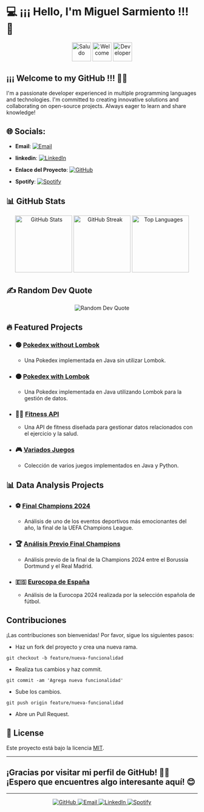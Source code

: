 # 💻 ¡¡¡ Hello, I'm Miguel Sarmiento !!! 👋

<div align="center">
  <img src="https://media.giphy.com/media/xT9IgG50Fb7Mi0prBC/giphy.gif" height="50" alt="Saludo">
  <img src="https://media.giphy.com/media/13HgwGsXF0aiGY/giphy.gif" height="50" alt="Welcome">
  <img src="https://media.giphy.com/media/Y4ak9Ki2GZCbJxAnJD/giphy.gif" height="50" alt="Developer">
</div>

## **¡¡¡** **Welcome to my GitHub** **!!!** 👨‍🎓

I'm a passionate developer experienced in multiple programming languages and technologies. I'm committed to creating innovative solutions and collaborating on open-source projects. Always eager to learn and share knowledge!

## 🌐 Socials:
- **Email**: [![Email](https://img.shields.io/badge/Email-D14836?logo=gmail&logoColor=white)](mailto:msarmientolevy@gmail.com)

- **linkedin**: [![LinkedIn](https://img.shields.io/badge/LinkedIn-%230077B5.svg?logo=linkedin&logoColor=white)](https://www.linkedin.com/in/miguel-sarmiento-)

- **Enlace del Proyecto**: [![GitHub](https://img.shields.io/badge/GitHub-%23121011.svg?logo=github&logoColor=white)](https://github.com/miguelASL)

- **Spotify**: [![Spotify](https://img.shields.io/badge/Spotify-%231ED760.svg?logo=spotify&logoColor=white)](https://open.spotify.com/show/3nz8yOXAfpmdYxSrkwyhLe?si=f36a4273252547ce)

## 📊 GitHub Stats

<div align="center">
  <img src="https://github-readme-stats.vercel.app/api?username=miguelASL&theme=blue-green&hide_border=false&include_all_commits=false&count_private=false" height="150" alt="GitHub Stats" />
  <img src="https://github-readme-streak-stats.herokuapp.com/?user=miguelASL&theme=blue-green&hide_border=false" height="150" alt="GitHub Streak" />
  <img src="https://github-readme-stats.vercel.app/api/top-langs/?username=miguelASL&theme=blue-green&hide_border=false&include_all_commits=false&count_private=false&layout=compact" height="150" alt="Top Languages" />
</div>

## ✍️ Random Dev Quote

<div align="center">
  <img src="https://quotes-github-readme.vercel.app/api?type=horizontal&theme=radical" alt="Random Dev Quote" />
</div>

## 🔥 Featured Projects

- ### 🟢 [Pokedex without Lombok](https://github.com/tuusuario/pokedex-without-lombok)
  - Una Pokedex implementada en Java sin utilizar Lombok.

- ### 🟠 [Pokedex with Lombok](https://github.com/tuusuario/pokedex-with-lombok)
  - Una Pokedex implementada en Java utilizando Lombok para la gestión de datos.

- ### 🏋️‍♂️ [Fitness API](https://github.com/tuusuario/fitness-api)
  - Una API de fitness diseñada para gestionar datos relacionados con el ejercicio y la salud.

- ### 🎮 [Variados Juegos](https://github.com/tuusuario/variados-juegos)
  - Colección de varios juegos implementados en Java y Python.

## 📊 Data Analysis Projects

- ### ⚽ [Final Champions 2024](https://github.com/miguelASL/final_champions_2024)
  - Análisis de uno de los eventos deportivos más emocionantes del año, la final de la UEFA Champions League.

- ### 🏆 [Análisis Previo Final Champions](https://github.com/miguelASL/analisis-previo-final-champions)
  - Análisis previo de la final de la Champions 2024 entre el Borussia Dortmund y el Real Madrid.

- ### 🇪🇸 [Eurocopa de España](https://github.com/miguelASL/Eurocopa_Espana)
  - Análisis de la Eurocopa 2024 realizada por la selección española de fútbol.
  
## Contribuciones
¡Las contribuciones son bienvenidas! Por favor, sigue los siguientes pasos:

- Haz un fork del proyecto y crea una nueva rama.
```
git checkout -b feature/nueva-funcionalidad
```
- Realiza tus cambios y haz commit.
```
git commit -am 'Agrega nueva funcionalidad'
```
- Sube los cambios.
```
git push origin feature/nueva-funcionalidad
```
- Abre un Pull Request.

## 📝 License

Este proyecto está bajo la licencia [MIT](https://choosealicense.com/licenses/mit/).

---

## ¡Gracias por visitar mi perfil de GitHub! 👨‍💻 ¡Espero que encuentres algo interesante aquí! 😊

---

<div align="center">
  <a href="https://github.com/miguelASL">
    <img src="https://img.shields.io/badge/GitHub-%23121011.svg?logo=github&logoColor=white" alt="GitHub">
  </a>
  <a href="mailto:tuemail@example.com">
    <img src="https://img.shields.io/badge/Email-D14836?logo=gmail&logoColor=white" alt="Email">
  </a>
  <a href="https://www.linkedin.com/in/miguel-sarmiento-">
    <img src="https://img.shields.io/badge/LinkedIn-%230077B5.svg?logo=linkedin&logoColor=white" alt="LinkedIn">
  </a>
  <a href="https://open.spotify.com/show/3nz8yOXAfpmdYxSrkwyhLe?si=f36a4273252547ce">
    <img src="https://img.shields.io/badge/Spotify-%231ED760.svg?logo=spotify&logoColor=white" alt="Spotify">
  </a>
</div>
